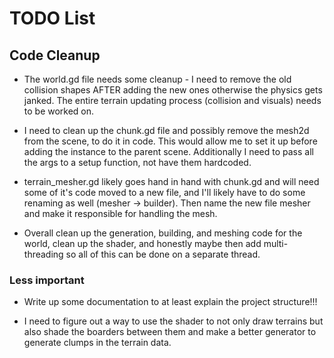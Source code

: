 # TODO List

## Code Cleanup

- The world.gd file needs some cleanup - I need to remove the old collision shapes AFTER adding the new ones otherwise the physics gets janked. The entire terrain updating process (collision and visuals) needs to be worked on.

- I need to clean up the chunk.gd file and possibly remove the mesh2d from the scene, to do it in code. This would allow me to set it up before adding the instance to the parent scene. Additionally I need to pass all the args to a setup function, not have them hardcoded.

- terrain_mesher.gd likely goes hand in hand with chunk.gd and will need some of it's code moved to a new file, and I'll likely have to do some renaming as well (mesher -> builder). Then name the new file mesher and make it responsible for handling the mesh.

- Overall clean up the generation, building, and meshing code for the world, clean up the shader, and honestly maybe then add multi-threading so all of this can be done on a separate thread.

### Less important

- Write up some documentation to at least explain the project structure!!!

- I need to figure out a way to use the shader to not only draw terrains but also shade the boarders between them and make a better generator to generate clumps in the terrain data.
